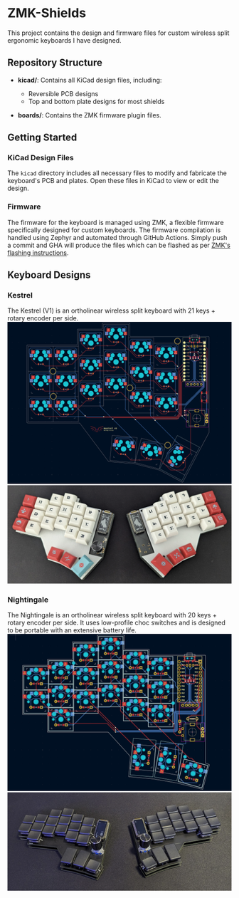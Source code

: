 # ZMK-Shields

This project contains the design and firmware files for custom wireless split ergonomic keyboards I have designed.

## Repository Structure

- **kicad/**: Contains all KiCad design files, including:
  - Reversible PCB designs
  - Top and bottom plate designs for most shields

- **boards/**: Contains the ZMK firmware plugin files.

## Getting Started

### KiCad Design Files

The `kicad` directory includes all necessary files to modify and fabricate the keyboard's PCB and plates. Open these files in KiCad to view or edit the design.

### Firmware

The   firmware for the keyboard is managed using ZMK, a flexible firmware specifically designed for custom keyboards. The firmware compilation is handled using Zephyr and automated through GitHub Actions. Simply push a commit and GHA will produce the files which can be flashed as per [ZMK's flashing instructions](https://zmk.dev/docs/development/build-flash).


## Keyboard Designs

### Kestrel

The Kestrel (V1) is an ortholinear wireless split keyboard with 21 keys + rotary encoder per side.
![Kestrel PCB design](.img/kestrel.png)
![Kestrel Assembled](.img/kestrel_built.png)

### Nightingale

The Nightingale is an ortholinear wireless split keyboard with 20 keys + rotary encoder per side. It uses low-profile choc switches and is designed to be portable with an extensive battery life.
![Nightingale PCB design](.img/nightingale.png)
![Nightingale Assembled](.img/nightingale_built.png)
